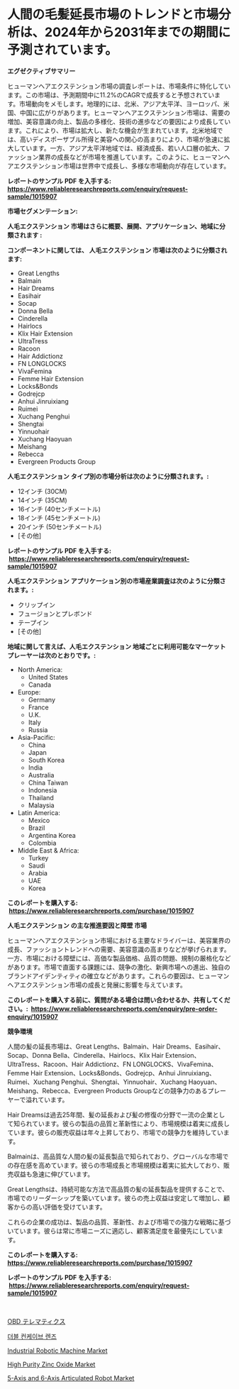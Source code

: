 <p><h1>人間の毛髪延長市場のトレンドと市場分析は、2024年から2031年までの期間に予測されています。</h1></p><p><strong>エグゼクティブサマリー</strong></p>
<p><p>ヒューマンヘアエクステンション市場の調査レポートは、市場条件に特化しています。この市場は、予測期間中に11.2%のCAGRで成長すると予想されています。市場動向をメモします。地理的には、北米、アジア太平洋、ヨーロッパ、米国、中国に広がりがあります。ヒューマンヘアエクステンション市場は、需要の増加、美容意識の向上、製品の多様化、技術の進歩などの要因により成長しています。これにより、市場は拡大し、新たな機会が生まれています。北米地域では、高いディスポーザブル所得と美容への関心の高まりにより、市場が急速に拡大しています。一方、アジア太平洋地域では、経済成長、若い人口層の拡大、ファッション業界の成長などが市場を推進しています。このように、ヒューマンヘアエクステンション市場は世界中で成長し、多様な市場動向が存在しています。</p></p>
<p><strong>レポートのサンプル PDF を入手する: <a href="https://www.reliableresearchreports.com/enquiry/request-sample/1015907">https://www.reliableresearchreports.com/enquiry/request-sample/1015907</a></strong></p>
<p><strong>市場セグメンテーション:</strong></p>
<p><strong> 人毛エクステンション 市場はさらに概要、展開、アプリケーション、地域に分類されます :</strong></p>
<p><strong>コンポーネントに関しては、 人毛エクステンション 市場は次のように分類されます: &nbsp;</strong></p>
<p><ul><li>Great Lengths</li><li>Balmain</li><li>Hair Dreams</li><li>Easihair</li><li>Socap</li><li>Donna Bella</li><li>Cinderella</li><li>Hairlocs</li><li>Klix Hair Extension</li><li>UltraTress</li><li>Racoon</li><li>Hair Addictionz</li><li>FN LONGLOCKS</li><li>VivaFemina</li><li>Femme Hair Extension</li><li>Locks&Bonds</li><li>Godrejcp</li><li>Anhui Jinruixiang</li><li>Ruimei</li><li>Xuchang Penghui</li><li>Shengtai</li><li>Yinnuohair</li><li>Xuchang Haoyuan</li><li>Meishang</li><li>Rebecca</li><li>Evergreen Products Group</li></ul></p>
<p><strong> 人毛エクステンション タイプ別の市場分析は次のように分類されます。:</strong></p>
<p><ul><li>12インチ (30CM)</li><li>14インチ (35CM)</li><li>16インチ (40センチメートル)</li><li>18インチ (45センチメートル)</li><li>20インチ (50センチメートル)</li><li>[その他]</li></ul></p>
<p><strong>レポートのサンプル PDF を入手する: &nbsp;<a href="https://www.reliableresearchreports.com/enquiry/request-sample/1015907">https://www.reliableresearchreports.com/enquiry/request-sample/1015907</a></strong></p>
<p><strong> 人毛エクステンション アプリケーション別の市場産業調査は次のように分類されます。:</strong></p>
<p><ul><li>クリップイン</li><li>フュージョンとプレボンド</li><li>テープイン</li><li>[その他]</li></ul></p>
<p><strong>地域に関して言えば、人毛エクステンション 地域ごとに利用可能なマーケットプレーヤーは次のとおりです。:</strong></p>
<p><ul>
    <li>
        North America:
        <ul>
            <li>United States</li>
            <li>Canada</li>
        </ul>
    </li>
    <li>
        Europe:
        <ul>
            <li>Germany</li>
            <li>France</li>
            <li>U.K.</li>
            <li>Italy</li>
            <li>Russia</li>
        </ul>
    </li>
    <li>
        Asia-Pacific:
        <ul>
            <li>China</li>
            <li>Japan</li>
            <li>South Korea</li>
            <li>India</li>
            <li>Australia</li>
            <li>China Taiwan</li>
            <li>Indonesia</li>
            <li>Thailand</li>
            <li>Malaysia</li>
        </ul>
    </li>
    <li>
        Latin America:
        <ul>
            <li>Mexico</li>
            <li>Brazil</li>
            <li>Argentina Korea</li>
            <li>Colombia</li>
        </ul>
    </li>
    <li>
        Middle East & Africa:
        <ul>
            <li>Turkey</li>
            <li>Saudi</li>
            <li>Arabia</li>
            <li>UAE</li>
            <li>Korea</li>
        </ul>
    </li>
    </ul></p>
<p><strong>このレポートを購入する: &nbsp;<a href="https://www.reliableresearchreports.com/purchase/1015907">https://www.reliableresearchreports.com/purchase/1015907</a></strong></p>
<p><strong>人毛エクステンション の主な推進要因と障壁 市場</strong></p>
<p><p>ヒューマンヘアエクステンション市場における主要なドライバーは、美容業界の成長、ファッショントレンドへの需要、美容意識の高まりなどが挙げられます。一方、市場における障壁には、高価な製品価格、品質の問題、規制の厳格化などがあります。市場で直面する課題には、競争の激化、新興市場への進出、独自のブランドアイデンティティの確立などがあります。これらの要因は、ヒューマンヘアエクステンション市場の成長と発展に影響を与えています。</p></p>
<p><strong>このレポートを購入する前に、質問がある場合は問い合わせるか、共有してください。:&nbsp; <a href="https://www.reliableresearchreports.com/enquiry/pre-order-enquiry/1015907">https://www.reliableresearchreports.com/enquiry/pre-order-enquiry/1015907</a></strong></p>
<p><strong>競争環境</strong></p>
<p><p>人間の髪の延長市場は、Great Lengths、Balmain、Hair Dreams、Easihair、Socap、Donna Bella、Cinderella、Hairlocs、Klix Hair Extension、UltraTress、Racoon、Hair Addictionz、FN LONGLOCKS、VivaFemina、Femme Hair Extension、Locks&Bonds、Godrejcp、Anhui Jinruixiang、Ruimei、Xuchang Penghui、Shengtai、Yinnuohair、Xuchang Haoyuan、Meishang、Rebecca、Evergreen Products Groupなどの競争力のあるプレーヤーで溢れています。</p><p>Hair Dreamsは過去25年間、髪の延長および髪の修復の分野で一流の企業として知られています。彼らの製品の品質と革新性により、市場規模は着実に成長しています。彼らの販売収益は年々上昇しており、市場での競争力を維持しています。</p><p>Balmainは、高品質な人間の髪の延長製品で知られており、グローバルな市場での存在感を高めています。彼らの市場成長と市場規模は着実に拡大しており、販売収益も急速に伸びています。</p><p>Great Lengthsは、持続可能な方法で高品質の髪の延長製品を提供することで、市場でのリーダーシップを築いています。彼らの売上収益は安定して増加し、顧客からの高い評価を受けています。</p><p>これらの企業の成功は、製品の品質、革新性、および市場での強力な戦略に基づいています。彼らは常に市場ニーズに適応し、顧客満足度を最優先にしています。</p></p>
<p><strong>このレポートを購入する: &nbsp; <a href="https://www.reliableresearchreports.com/purchase/1015907">https://www.reliableresearchreports.com/purchase/1015907</a></strong></p>
<p><strong>レポートのサンプル PDF を入手する: &nbsp;<a href="https://www.reliableresearchreports.com/enquiry/request-sample/1015907">https://www.reliableresearchreports.com/enquiry/request-sample/1015907</a></strong><strong></strong></p>
<p>&nbsp;</p>
<p><p><a href="https://github.com/cbigkbh02719/Market-Research-Report-List-1/blob/main/7423714189992.md">OBD テレマティクス</a></p><p><a href="https://github.com/oajzkywllm460/Market-Research-Report-List-1/blob/main/4099293189866.md">더블 컨케이브 렌즈</a></p><p><a href="https://view.publitas.com/reportprime-1/industrial-robotic-machine-market-size-focuses-on-market-dynamics-in-depth-analysis-and-future-projections-of-its-market-forecasted-for-period-from-2023-to-2030/">Industrial Robotic Machine Market</a></p><p><a href="https://github.com/CliffMedina6/Market-Research-Report-List-3/blob/main/high-purity-zinc-oxide-market.md">High Purity Zinc Oxide Market</a></p><p><a href="https://view.publitas.com/reportprime-1/5-axis-and-6-axis-articulated-robot-market-offers-provide-insightful-data-for-the-time-period-from-2023-to-2030-and-also-provide-analysis-based-on-application-type-and-region/">5-Axis and 6-Axis Articulated Robot Market</a></p></p>